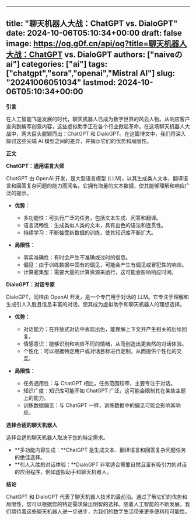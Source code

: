 
---
title: "聊天机器人大战：ChatGPT vs. DialoGPT"
date: 2024-10-06T05:10:34+00:00
draft: false
image: https://og.g0f.cn/api/og?title=聊天机器人大战：ChatGPT vs. DialoGPT
authors: ["naiveのai"]
categories: ["ai"]
tags: ["chatgpt","sora","openai","Mistral AI"]
slug: "20241006051034"
lastmod: 2024-10-06T05:10:34+00:00
---
**引言**

在人工智能飞速发展的时代，聊天机器人已成为数字世界的风云人物。从响应客户查询到编写创意内容，这些虚拟助手正在各个行业掀起革命。在这场聊天机器人大战中，两大巨头脱颖而出：ChatGPT 和 DialoGPT。在这篇博文中，我们将深入探讨这些尖端 AI 模型之间的差异，并揭示它们的优势和局限性。

**正文**

**ChatGPT：通用语言大师**

ChatGPT 由 OpenAI 开发，是大型语言模型 (LLM)，以其生成类人文本、翻译语言和回答复杂问题的能力而闻名。它拥有海量的文本数据，使其能够理解和响应广泛的提示。

* **优势：**
    * 多功能性：可执行广泛的任务，包括文本生成、问答和翻译。
    * 语言流畅性：生成类似人类的文本，具有出色的语法和连贯性。
    * 持续学习：不断接受新数据的训练，使其知识库不断扩大。

* **局限性：**
    * 事实准确性：有时会产生不准确或过时的信息。
    * 偏见：由于训练数据中固有的偏见，可能会产生有偏见或冒犯性的响应。
    * 计算密集型：需要大量的计算资源来运行，这可能会影响响应时间。

**DialoGPT：对话专家**

DialoGPT，同样由 OpenAI 开发，是一个专门用于对话的 LLM。它专注于理解和生成引人入胜且信息丰富的对话，使其成为虚拟助手和聊天机器人的理想选择。

* **优势：**
    * 对话能力：在开放式对话中表现出色，能理解上下文并产生相关的后续回复。
    * 情感意识：能够识别和响应不同的情绪，从而创造出更自然的对话体验。
    * 个性化：可以根据特定用户或对话目标进行定制，从而提供个性化的交互。

* **局限性：**
    * 任务通用性：与 ChatGPT 相比，任务范围较窄，主要专注于对话。
    * 知识广度：知识库可能不如 ChatGPT 广泛，这可能会限制其在某些主题上的能力。
    * 训练数据偏见：与 ChatGPT 一样，训练数据中的偏见可能会影响其响应。

**选择合适的聊天机器人**

选择合适的聊天机器人取决于您的特定需求。

* **多功能内容生成：**ChatGPT 是生成文本、翻译语言和回答复杂问题任务的绝佳选择。
* **引人入胜的对话体验：**DialoGPT 非常适合需要自然且富有吸引力的对话的应用程序，例如虚拟助手和聊天机器人。

**结论**

ChatGPT 和 DialoGPT 代表了聊天机器人技术的最前沿。通过了解它们的优势和局限性，您可以根据您的特定需求做出明智的选择。随着人工智能的不断发展，我们期待着这些聊天机器人进一步进步，为我们的数字生活带来更多便利和可能性。